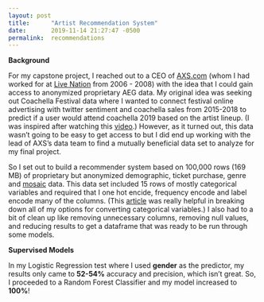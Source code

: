 ```yaml
---
layout: post
title:      "Artist Recommendation System"
date:       2019-11-14 21:27:47 -0500
permalink:  recommendations
---
```


**Background**

For my capstone project, I reached out to a CEO of [AXS.com](http://axs.com) (whom I had worked for at [Live Nation](http://https://livenation.com) from 2006 - 2008) with the idea that I could gain access to anonymized proprietary AEG data. My original idea was seeking out Coachella Festival data where I wanted to connect festival online advertising with twitter sentiment and coachella sales from 2015-2018 to predict if a user would attend coachella 2019 based on the artist lineup. (I was inspired after watching this [video](https://www.vox.com/2019/8/13/20801974/we-charted-pop-music-falsetto).) However, as it turned out, this data wasn’t going to be easy to get access to but I did end up working with the lead of AXS’s data team to find a mutually beneficial data set to analyze for my final project.
 
So I set out to build a recommender system based on 100,000 rows (169 MB) of proprietary but anonymized demographic, ticket purchase, genre and [mosaic](https://www.experian.com/assets/marketing-services/product-sheets/mosaic-usa.pdf) data. This data set included 15 rows of mostly categorical variables and required that I one hot encide, frequency encode and label encode many of the columns. (This [article](https://towardsdatascience.com/all-about-categorical-variable-encoding-305f3361fd02) was really helpful in breaking down all of my options for converting categorical variables.) I also had to a bit of clean up like removing unnecessary columns, removing null values, and reducing results to get a dataframe that was ready to be run through some models.
 
**Supervised Models**

In my Logistic Regression test where I used **gender** as the predictor, my results only came to **52-54%** accuracy and precision, which isn’t great. So, I proceeded to a Random Forest Classifier and my model increased to **100%**!


